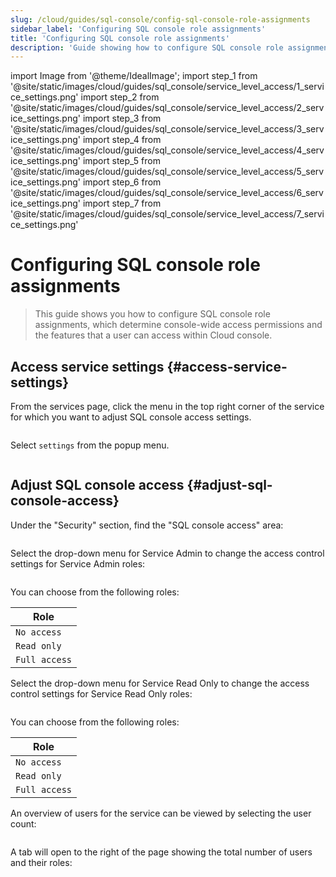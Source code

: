 ```yaml
---
slug: /cloud/guides/sql-console/config-sql-console-role-assignments
sidebar_label: 'Configuring SQL console role assignments'
title: 'Configuring SQL console role assignments'
description: 'Guide showing how to configure SQL console role assignments'
---
```


import Image from '@theme/IdealImage';
import step_1 from '@site/static/images/cloud/guides/sql_console/service_level_access/1_service_settings.png'
import step_2 from '@site/static/images/cloud/guides/sql_console/service_level_access/2_service_settings.png'
import step_3 from '@site/static/images/cloud/guides/sql_console/service_level_access/3_service_settings.png'
import step_4 from '@site/static/images/cloud/guides/sql_console/service_level_access/4_service_settings.png'
import step_5 from '@site/static/images/cloud/guides/sql_console/service_level_access/5_service_settings.png'
import step_6 from '@site/static/images/cloud/guides/sql_console/service_level_access/6_service_settings.png'
import step_7 from '@site/static/images/cloud/guides/sql_console/service_level_access/7_service_settings.png'

# Configuring SQL console role assignments

> This guide shows you how to configure SQL console role assignments, which
determine console-wide access permissions and the features that a user can
access within Cloud console.

<VerticalStepper>

## Access service settings {#access-service-settings}

From the services page, click the menu in the top right corner of the service
for which you want to adjust SQL console access settings.

<Image img={step_1} size="lg"/>

Select `settings` from the popup menu.

<Image img={step_2} size="lg"/>

## Adjust SQL console access {#adjust-sql-console-access}

Under the "Security" section, find the "SQL console access" area:

<Image img={step_3} size="md"/>

Select the drop-down menu for Service Admin to change the access control settings for Service Admin roles:

<Image img={step_4} size="md"/>

You can choose from the following roles:

| Role          |
|---------------|
| `No access`   |
| `Read only`   |
| `Full access` |

Select the drop-down menu for Service Read Only to change the access control settings for Service Read Only roles:

<Image img={step_5} size="md"/>

You can choose from the following roles:

| Role          |
|---------------|
| `No access`   |
| `Read only`   |
| `Full access` |

An overview of users for the service can be viewed by selecting the user count:

<Image img={step_6} size="md"/>

A tab will open to the right of the page showing the total number of users and their roles:

<Image img={step_7} size="md"/>

</VerticalStepper>